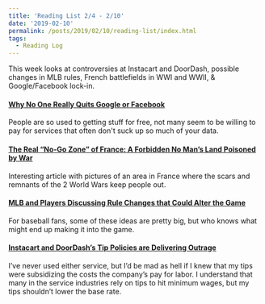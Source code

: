 ```yaml
---
title: 'Reading List 2/4 - 2/10'
date: '2019-02-10'
permalink: /posts/2019/02/10/reading-list/index.html
tags:
  - Reading Log
---
```


This week looks at controversies at Instacart and DoorDash, possible changes in MLB rules, French battlefields in WWI and WWII, &amp; Google/Facebook lock-in.
<!-- excerpt -->

#### [Why No One Really Quits Google or Facebook](https://techcrunch.com/2019/02/04/why-no-one-really-quits-google-or-facebook/)

People are so used to getting stuff for free, not many seem to be willing to pay for services that often don't suck up so much of your data.

#### [The Real “No-Go Zone” of France: A Forbidden No Man’s Land Poisoned by War](https://www.messynessychic.com/2015/05/26/the-real-no-go-zone-of-france-a-forbidden-no-mans-land-poisoned-by-war/)

Interesting article with pictures of an area in France where the scars and remnants of the 2 World Wars keep people out.

#### [MLB and Players Discussing Rule Changes that Could Alter the Game](http://www.espn.com/mlb/story/_/id/25935056/mlb-players-discussing-rule-changes-alter-game)

For baseball fans, some of these ideas are pretty big, but who knows what might end up making it into the game.

#### [Instacart and DoorDash’s Tip Policies are Delivering Outrage](https://www.nytimes.com/2019/02/06/technology/instacart-doordash-tipping-deliveries.html)

I’ve never used either service, but I’d be mad as hell if I knew that my tips were subsidizing the costs the company’s pay for labor. I understand that many in the service industries rely on tips to hit minimum wages, but my tips shouldn’t lower the base rate.

